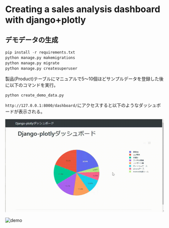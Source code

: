 # Creating a sales analysis dashboard with django+plotly




## デモデータの生成

```python
pip install -r requirements.txt
python manage.py makemigrations
python manage.py migrate
python manage.py createsuperuser
``` 

製品(Product)テーブルにマニュアルで5～10個ほどサンプルデータを登録した後に以下のコマンドを実行。

```python
python create_demo_data.py
```


`http://127.0.0.1:8000/dashboard/`にアクセスすると以下のようなダッシュボードが表示される。

![demo](https://github.com/sinjorjob/django-plotly/blob/master/images/django-plotly-001.gif)

![demo](https://github.com/sinjorjob/django-plotly/blob/master/images/django-plotly-002.gif)


